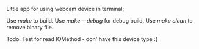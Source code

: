 Little app for using webcam device in terminal;

Use *make* to build.
Use *make --debug* for debug build.
Use *make clean* to remove binary file.

Todo:
    Test for read IOMethod - don' have this device type :(
